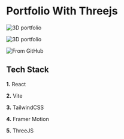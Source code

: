 
# Portfolio With Threejs

![3D portfolio](<Screenshot 2023-11-23 233512.png>)

![3D portfolio](https://www.dropbox.com/scl/fi/yi6g01xniwtcdgix1pxfj/Screenshot-2023-11-23-233512.png?rlkey=yj8dav79ye6avfvidl7nypkdy&dl=0)

![From GitHub](https://github.com/Gaurav-Advocate/Deploy_3D_Portfolio/issues/1#issue-2013541953)


## Tech Stack

**1.** React 

**2.** Vite

**3.** TailwindCSS

**4.** Framer Motion

**5.** ThreeJS





